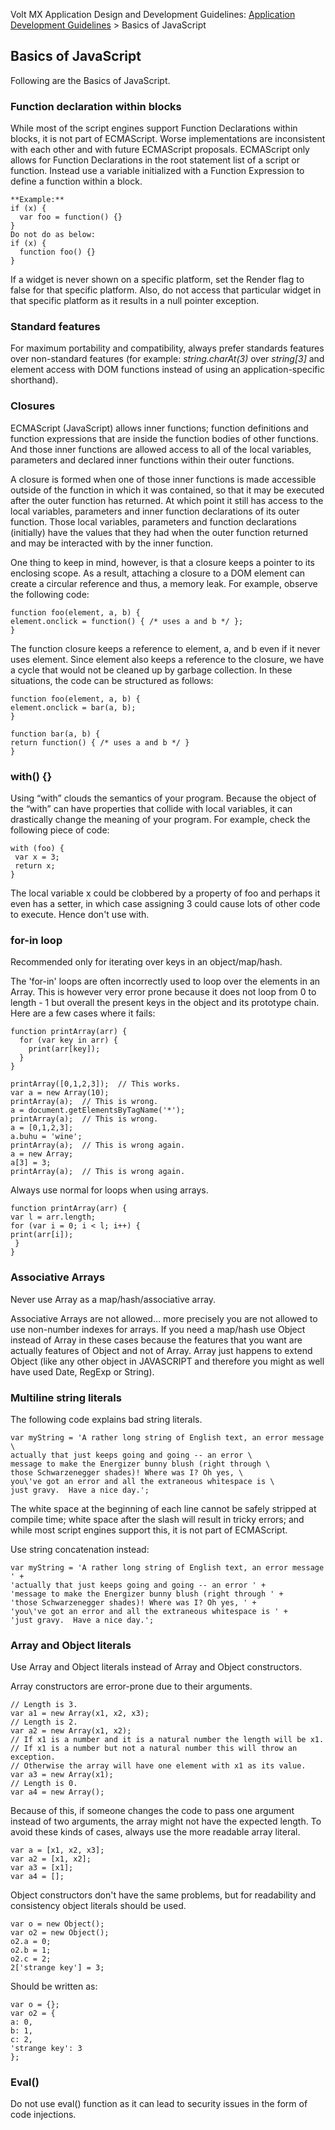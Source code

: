                           

Volt MX  Application Design and Development Guidelines: [Application Development Guidelines](Application_Development_Guidelines_Overview.md) > Basics of JavaScript

Basics of JavaScript
--------------------

Following are the Basics of JavaScript.

### Function declaration within blocks

While most of the script engines support Function Declarations within blocks, it is not part of ECMAScript. Worse implementations are inconsistent with each other and with future ECMAScript proposals. ECMAScript only allows for Function Declarations in the root statement list of a script or function. Instead use a variable initialized with a Function Expression to define a function within a block.

```
**Example:**
if (x) {
  var foo = function() {}
}
Do not do as below:
if (x) {
  function foo() {}
}

```

If a widget is never shown on a specific platform, set the Render flag to false for that specific platform. Also, do not access that particular widget in that specific platform as it results in a null pointer exception.

### Standard features

For maximum portability and compatibility, always prefer standards features over non-standard features (for example: _string.charAt(3)_ over _string\[3\]_ and element access with DOM functions instead of using an application-specific shorthand).

### Closures

ECMAScript (JavaScript) allows inner functions; function definitions and function expressions that are inside the function bodies of other functions. And those inner functions are allowed access to all of the local variables, parameters and declared inner functions within their outer functions.

A closure is formed when one of those inner functions is made accessible outside of the function in which it was contained, so that it may be executed after the outer function has returned. At which point it still has access to the local variables, parameters and inner function declarations of its outer function. Those local variables, parameters and function declarations (initially) have the values that they had when the outer function returned and may be interacted with by the inner function.

One thing to keep in mind, however, is that a closure keeps a pointer to its enclosing scope. As a result, attaching a closure to a DOM element can create a circular reference and thus, a memory leak. For example, observe the following code:

```
function foo(element, a, b) {   
element.onclick = function() { /* uses a and b */ };   
}
```

The function closure keeps a reference to element, a, and b even if it never uses element. Since element also keeps a reference to the closure, we have a cycle that would not be cleaned up by garbage collection. In these situations, the code can be structured as follows:

```
function foo(element, a, b) {   
element.onclick = bar(a, b);   
}   
  
function bar(a, b) {   
return function() { /* uses a and b */ }   
}
```

### with() {}

Using “with” clouds the semantics of your program. Because the object of the “with” can have properties that collide with local variables, it can drastically change the meaning of your program. For example, check the following piece of code:

```
with (foo) {   
 var x = 3;   
 return x;  
}
```

The local variable x could be clobbered by a property of foo and perhaps it even has a setter, in which case assigning 3 could cause lots of other code to execute. Hence don't use with.

### for-in loop

Recommended only for iterating over keys in an object/map/hash.

The 'for-in' loops are often incorrectly used to loop over the elements in an Array. This is however very error prone because it does not loop from 0 to length - 1 but overall the present keys in the object and its prototype chain. Here are a few cases where it fails:

```
function printArray(arr) {
  for (var key in arr) {
    print(arr[key]);
  }
}

printArray([0,1,2,3]);  // This works.
var a = new Array(10);
printArray(a);  // This is wrong.
a = document.getElementsByTagName('*');
printArray(a);  // This is wrong.
a = [0,1,2,3];
a.buhu = 'wine';
printArray(a);  // This is wrong again.
a = new Array;
a[3] = 3;
printArray(a);  // This is wrong again.

```

Always use normal for loops when using arrays.

```
function printArray(arr) {   
var l = arr.length;   
for (var i = 0; i < l; i++) {   
print(arr[i]);   
 }   
}
```

### Associative Arrays

Never use Array as a map/hash/associative array.

Associative Arrays are not allowed... more precisely you are not allowed to use non-number indexes for arrays. If you need a map/hash use Object instead of Array in these cases because the features that you want are actually features of Object and not of Array. Array just happens to extend Object (like any other object in JAVASCRIPT and therefore you might as well have used Date, RegExp or String).

### Multiline string literals

The following code explains bad string literals.

```
var myString = 'A rather long string of English text, an error message \   
actually that just keeps going and going -- an error \   
message to make the Energizer bunny blush (right through \   
those Schwarzenegger shades)! Where was I? Oh yes, \   
you\'ve got an error and all the extraneous whitespace is \   
just gravy.  Have a nice day.'; 
```

The white space at the beginning of each line cannot be safely stripped at compile time; white space after the slash will result in tricky errors; and while most script engines support this, it is not part of ECMAScript.

Use string concatenation instead:

```
var myString = 'A rather long string of English text, an error message ' +   
'actually that just keeps going and going -- an error ' +   
'message to make the Energizer bunny blush (right through ' +   
'those Schwarzenegger shades)! Where was I? Oh yes, ' +   
'you\'ve got an error and all the extraneous whitespace is ' +   
'just gravy.  Have a nice day.';
```

### Array and Object literals

Use Array and Object literals instead of Array and Object constructors.

Array constructors are error-prone due to their arguments.

```
// Length is 3.   
var a1 = new Array(x1, x2, x3);   
// Length is 2.   
var a2 = new Array(x1, x2);   
// If x1 is a number and it is a natural number the length will be x1.   
// If x1 is a number but not a natural number this will throw an exception.   
// Otherwise the array will have one element with x1 as its value.   
var a3 = new Array(x1);   
// Length is 0.   
var a4 = new Array();
```

Because of this, if someone changes the code to pass one argument instead of two arguments, the array might not have the expected length. To avoid these kinds of cases, always use the more readable array literal.

```
var a = [x1, x2, x3];   
var a2 = [x1, x2];   
var a3 = [x1];   
var a4 = [];
```

Object constructors don't have the same problems, but for readability and consistency object literals should be used.

```
var o = new Object();   
var o2 = new Object();   
o2.a = 0;   
o2.b = 1;   
o2.c = 2;   
2['strange key'] = 3;
```

Should be written as:

```
var o = {};   
var o2 = {   
a: 0,   
b: 1,   
c: 2,   
'strange key': 3   
};
```

### Eval()

Do not use eval() function as it can lead to security issues in the form of code injections.
